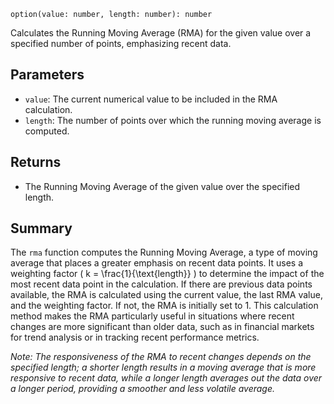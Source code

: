 `option(value: number, length: number): number`

Calculates the Running Moving Average (RMA) for the given value over a specified number of points, emphasizing recent data.

## Parameters

- `value`: The current numerical value to be included in the RMA calculation.
- `length`: The number of points over which the running moving average is computed.

## Returns

- The Running Moving Average of the given value over the specified length.

## Summary

The `rma` function computes the Running Moving Average, a type of moving average that places a greater emphasis on recent data points. It uses a weighting factor \( k = \frac{1}{\text{length}} \) to determine the impact of the most recent data point in the calculation. If there are previous data points available, the RMA is calculated using the current value, the last RMA value, and the weighting factor. If not, the RMA is initially set to 1. This calculation method makes the RMA particularly useful in situations where recent changes are more significant than older data, such as in financial markets for trend analysis or in tracking recent performance metrics.

*Note: The responsiveness of the RMA to recent changes depends on the specified length; a shorter length results in a moving average that is more responsive to recent data, while a longer length averages out the data over a longer period, providing a smoother and less volatile average.*
